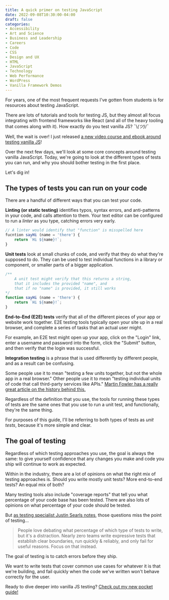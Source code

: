 ```yaml
---
title: A quick primer on testing JavaScript
date: 2022-09-08T10:30:00-04:00
draft: false
categories:
- Accessibility
- Art and Science
- Business and Leadership
- Careers
- Code
- CSS
- Design and UX
- HTML
- JavaScript
- Technology
- Web Performance
- WordPress
- Vanilla Framework Demos
---
```


For years, one of the most frequent requests I've gotten from students is for resources about testing JavaScript.

There are lots of tutorials and tools for testing JS, but they almost all focus integrating with frontend frameworks like React (and all of the heavy tooling that comes along with it). How exactly do you test vanilla JS? ¯\\_(ツ)_/¯

Well, the wait is over! I just released [a new video course and ebook around testing vanilla JS](https://vanillajsguides.com/testing/)!

Over the next few days, we'll look at some core concepts around testing vanilla JavaScript. Today, we're going to look at the different types of tests you can run, and why you should bother testing in the first place.

Let's dig in!

## The types of tests you can run on your code

There are a handful of different ways that you can test your code.

**Linting (or static testing)** identifies typos, syntax errors, and anti-patterns in your code, and calls attention to them. Your text editor can be configured to run a _linter_ as you type, catching errors very early.

```javascript
// A linter would identify that "function" is misspelled here
fucntion sayHi (name = 'there') {
	return `Hi ${name}!`;
}
```

**Unit tests** look at small chunks of code, and verify that they do what they're supposed to do. They can be used to test individual functions in a library or component, or smaller parts of a bigger application.

```javascript
/** 
 	A unit test might verify that this returns a string,
 	that it includes the provided "name", and
 	that if no "name" is provided, it still works
*/
function sayHi (name = 'there') {
	return `Hi ${name}!`;
}
```

**End-to-End (E2E) tests** verify that all of the different pieces of your app or website work together. E2E testing tools typically open your site up in a real browser, and complete a series of tasks that an actual user might.

For example, an E2E test might open up your app, click on the "Login" link, enter a username and password into the form, click the "Submit" button, and then verify that the login was successful.

**Integration testing** is a phrase that is used differently by different people, and as a result can be confusing.

Some people use it to mean "testing a few units together, but not the whole app in a real browser." Other people use it to mean "testing individual units of code that call third-party services like APIs." [Martin Fowler has a really great article on the history behind this.](https://martinfowler.com/articles/2021-test-shapes.html)

Regardless of the definition that you use, the tools for running these types of tests are the same ones that you use to run a unit test, and functionally, they're the same thing.

For purposes of this guide, I'll be referring to both types of tests as _unit tests_, because it's more simple and clear.

## The goal of testing

Regardless of which testing approaches you use, the goal is always the same: to give yourself confidence that any changes you make and code you ship will continue to work as expected.

Within in the industry, there are a lot of opinions on what the right mix of testing approaches is. Should you write mostly unit tests? More end-to-end tests? An equal mix of both?

Many testing tools also include "coverage reports" that tell you what percentage of your code base has been tested. There are also lots of opinions on what percentage of your code should be tested.

But [as testing specialist Justin Searls notes](https://twitter.com/searls/status/1393385209089990659), those questions miss the point of testing...

> People love debating what percentage of which type of tests to write, but it's a distraction. Nearly zero teams write expressive tests that establish clear boundaries, run quickly & reliably, and only fail for useful reasons. Focus on that instead.

The goal of testing is to catch errors before they ship.

We want to write tests that cover common use cases for whatever it is that we're building, and fail quickly when the code we've written won't behave correctly for the user.

Ready to dive deeper into vanilla JS testing? [Check out my new pocket guide!](https://vanillajsguides.com/testing/)